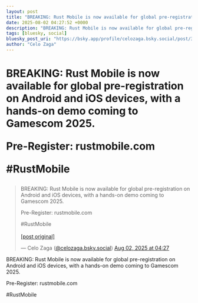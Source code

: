 ```yaml
---
layout: post
title: "BREAKING: Rust Mobile is now available for global pre-registration on Android and iOS devices, with a hands-on demo coming to Gamescom 2025.  Pre-Register: rustmobile.com  #RustMobile"
date: 2025-08-02 04:27:52 +0000
description: "BREAKING: Rust Mobile is now available for global pre-registration on Android and iOS devices, with a hands-on demo coming to Gamescom 2025.  Pre-Regist..."
tags: [bluesky, social]
bluesky_post_uri: "https://bsky.app/profile/celozaga.bsky.social/post/3lvfd7ujfw22g"
author: "Celo Zaga"
---
```


<h1 class="bluesky-post-title">BREAKING: Rust Mobile is now available for global pre-registration on Android and iOS devices, with a hands-on demo coming to Gamescom 2025.

Pre-Register: rustmobile.com

#RustMobile</h1>


<blockquote class="bluesky-embed" data-bluesky-uri="at://did:plc:lmh6rennptq77inaztnovw4b/app.bsky.feed.post/3lvfd7ujfw22g" data-bluesky-embed-color-mode="system">
<p lang="">BREAKING: Rust Mobile is now available for global pre-registration on Android and iOS devices, with a hands-on demo coming to Gamescom 2025.

Pre-Register: rustmobile.com

#RustMobile<br><br><a href="https://bsky.app/profile/celozaga.bsky.social/post/3lvfd7ujfw22g">[post original]</a></p>
&mdash; Celo Zaga (<a href="https://bsky.app/profile/did:plc:lmh6rennptq77inaztnovw4b">@celozaga.bsky.social</a>) <a href="https://bsky.app/profile/celozaga.bsky.social/post/3lvfd7ujfw22g">Aug 02, 2025 at 04:27</a>
</blockquote>
<script async src="https://embed.bsky.app/static/embed.js" charset="utf-8"></script>


<p class="bluesky-post-description">BREAKING: Rust Mobile is now available for global pre-registration on Android and iOS devices, with a hands-on demo coming to Gamescom 2025.

Pre-Register: rustmobile.com

#RustMobile</p>

